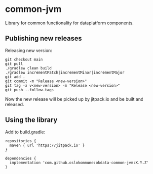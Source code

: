 common-jvm
=============

Library for common functionality for dataplatform components.

## Publishing new releases

Releasing new version:
```
git checkout main
git pull
./gradlew clean build
./gradlew incrementPatch|incrementMinor|incrementMajor
git add .
git commit -m "Release <new-version>"
git tag -a v<new-version> -m "Release <new-version>"
git push --follow-tags
```

Now the new release will be picked up by jitpack.io and be built and released.

## Using the library

Add to build.gradle:
```
repositories {
  maven { url 'https://jitpack.io' }
}

dependencies {
  implementation 'com.github.oslokommune:okdata-common-jvm:X.Y.Z'
}
```